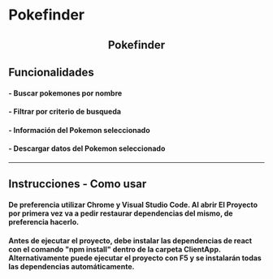 # Pokefinder
<p align="center">
<h2 align="center">Pokefinder</h2>
</p>


## Funcionalidades
#### - Buscar pokemones por nombre
#### - Filtrar por criterio de busqueda
#### - Información del Pokemon seleccionado
#### - Descargar datos del Pokemon seleccionado

<hr />

## Instrucciones - Como usar
#### De preferencia utilizar Chrome y Visual Studio Code. Al abrir El Proyecto por primera vez va a pedir restaurar dependencias del mismo, de preferencia hacerlo. 
#### Antes de ejecutar el proyecto, debe instalar las dependencias de react con el comando "npm install" dentro de la carpeta ClientApp. Alternativamente puede ejecutar el proyecto con F5 y se instalarán todas las dependencias automáticamente.
